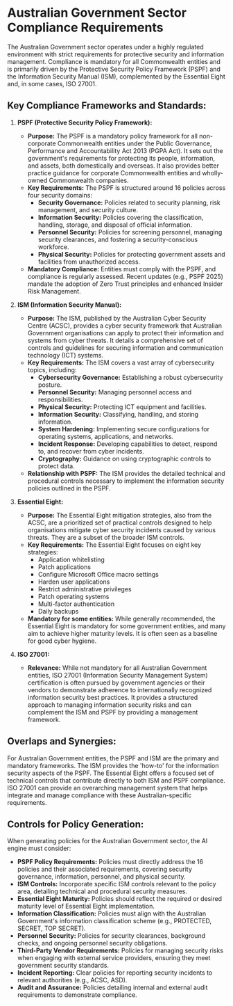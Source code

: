 # Australian Government Sector Compliance Requirements

The Australian Government sector operates under a highly regulated environment with strict requirements for protective security and information management. Compliance is mandatory for all Commonwealth entities and is primarily driven by the Protective Security Policy Framework (PSPF) and the Information Security Manual (ISM), complemented by the Essential Eight and, in some cases, ISO 27001.

## Key Compliance Frameworks and Standards:

1.  **PSPF (Protective Security Policy Framework):**
    *   **Purpose:** The PSPF is a mandatory policy framework for all non-corporate Commonwealth entities under the Public Governance, Performance and Accountability Act 2013 (PGPA Act). It sets out the government's requirements for protecting its people, information, and assets, both domestically and overseas. It also provides better practice guidance for corporate Commonwealth entities and wholly-owned Commonwealth companies.
    *   **Key Requirements:** The PSPF is structured around 16 policies across four security domains:
        *   **Security Governance:** Policies related to security planning, risk management, and security culture.
        *   **Information Security:** Policies covering the classification, handling, storage, and disposal of official information.
        *   **Personnel Security:** Policies for screening personnel, managing security clearances, and fostering a security-conscious workforce.
        *   **Physical Security:** Policies for protecting government assets and facilities from unauthorized access.
    *   **Mandatory Compliance:** Entities must comply with the PSPF, and compliance is regularly assessed. Recent updates (e.g., PSPF 2025) mandate the adoption of Zero Trust principles and enhanced Insider Risk Management.

2.  **ISM (Information Security Manual):**
    *   **Purpose:** The ISM, published by the Australian Cyber Security Centre (ACSC), provides a cyber security framework that Australian Government organisations can apply to protect their information and systems from cyber threats. It details a comprehensive set of controls and guidelines for securing information and communication technology (ICT) systems.
    *   **Key Requirements:** The ISM covers a vast array of cybersecurity topics, including:
        *   **Cybersecurity Governance:** Establishing a robust cybersecurity posture.
        *   **Personnel Security:** Managing personnel access and responsibilities.
        *   **Physical Security:** Protecting ICT equipment and facilities.
        *   **Information Security:** Classifying, handling, and storing information.
        *   **System Hardening:** Implementing secure configurations for operating systems, applications, and networks.
        *   **Incident Response:** Developing capabilities to detect, respond to, and recover from cyber incidents.
        *   **Cryptography:** Guidance on using cryptographic controls to protect data.
    *   **Relationship with PSPF:** The ISM provides the detailed technical and procedural controls necessary to implement the information security policies outlined in the PSPF.

3.  **Essential Eight:**
    *   **Purpose:** The Essential Eight mitigation strategies, also from the ACSC, are a prioritized set of practical controls designed to help organisations mitigate cyber security incidents caused by various threats. They are a subset of the broader ISM controls.
    *   **Key Requirements:** The Essential Eight focuses on eight key strategies:
        *   Application whitelisting
        *   Patch applications
        *   Configure Microsoft Office macro settings
        *   Harden user applications
        *   Restrict administrative privileges
        *   Patch operating systems
        *   Multi-factor authentication
        *   Daily backups
    *   **Mandatory for some entities:** While generally recommended, the Essential Eight is mandatory for some government entities, and many aim to achieve higher maturity levels. It is often seen as a baseline for good cyber hygiene.

4.  **ISO 27001:**
    *   **Relevance:** While not mandatory for all Australian Government entities, ISO 27001 (Information Security Management System) certification is often pursued by government agencies or their vendors to demonstrate adherence to internationally recognized information security best practices. It provides a structured approach to managing information security risks and can complement the ISM and PSPF by providing a management framework.

## Overlaps and Synergies:

For Australian Government entities, the PSPF and ISM are the primary and mandatory frameworks. The ISM provides the 'how-to' for the information security aspects of the PSPF. The Essential Eight offers a focused set of technical controls that contribute directly to both ISM and PSPF compliance. ISO 27001 can provide an overarching management system that helps integrate and manage compliance with these Australian-specific requirements.

## Controls for Policy Generation:

When generating policies for the Australian Government sector, the AI engine must consider:

*   **PSPF Policy Requirements:** Policies must directly address the 16 policies and their associated requirements, covering security governance, information, personnel, and physical security.
*   **ISM Controls:** Incorporate specific ISM controls relevant to the policy area, detailing technical and procedural security measures.
*   **Essential Eight Maturity:** Policies should reflect the required or desired maturity level of Essential Eight implementation.
*   **Information Classification:** Policies must align with the Australian Government's information classification scheme (e.g., PROTECTED, SECRET, TOP SECRET).
*   **Personnel Security:** Policies for security clearances, background checks, and ongoing personnel security obligations.
*   **Third-Party Vendor Requirements:** Policies for managing security risks when engaging with external service providers, ensuring they meet government security standards.
*   **Incident Reporting:** Clear policies for reporting security incidents to relevant authorities (e.g., ACSC, ASD).
*   **Audit and Assurance:** Policies detailing internal and external audit requirements to demonstrate compliance.

